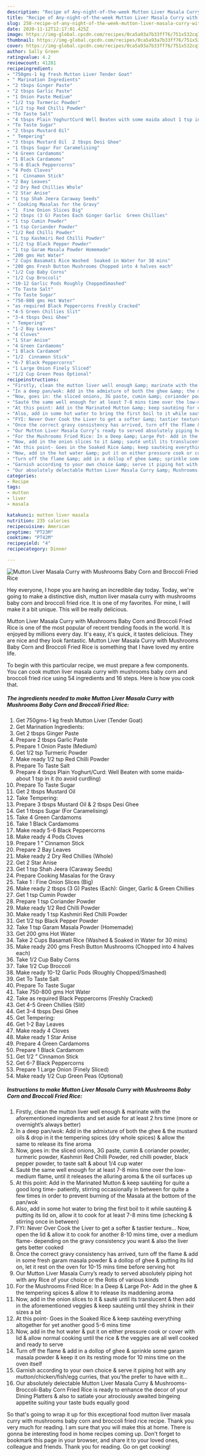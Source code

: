 ```yaml
---
description: "Recipe of Any-night-of-the-week Mutton Liver Masala Curry with Mushrooms Baby Corn and Broccoli Fried Rice"
title: "Recipe of Any-night-of-the-week Mutton Liver Masala Curry with Mushrooms Baby Corn and Broccoli Fried Rice"
slug: 250-recipe-of-any-night-of-the-week-mutton-liver-masala-curry-with-mushrooms-baby-corn-and-broccoli-fried-rice
date: 2020-11-12T12:17:01.425Z
image: https://img-global.cpcdn.com/recipes/0ca5a93a7b33ff76/751x532cq70/mutton-liver-masala-curry-with-mushrooms-baby-corn-and-broccoli-fried-rice-recipe-main-photo.jpg
thumbnail: https://img-global.cpcdn.com/recipes/0ca5a93a7b33ff76/751x532cq70/mutton-liver-masala-curry-with-mushrooms-baby-corn-and-broccoli-fried-rice-recipe-main-photo.jpg
cover: https://img-global.cpcdn.com/recipes/0ca5a93a7b33ff76/751x532cq70/mutton-liver-masala-curry-with-mushrooms-baby-corn-and-broccoli-fried-rice-recipe-main-photo.jpg
author: Sally Green
ratingvalue: 4.2
reviewcount: 41281
recipeingredient:
- "750gms-1 kg fresh Mutton Liver Tender Goat"
- " Marination Ingredients"
- "2 tbsps Ginger Paste"
- "2 tbsps Garlic Paste"
- "1 Onion Paste Medium"
- "1/2 tsp Turmeric Powder"
- "1/2 tsp Red Chilli Powder"
- "To Taste Salt"
- "4 tbsps Plain YoghurtCurd Well Beaten with some maida about 1 tsp in it to avoid curdling"
- "To Taste Sugar"
- "2 tbsps Mustard Oil"
- " Tempering"
- "3 tbsps Mustard Oil  2 tbsps Desi Ghee"
- "1 tbsps Sugar For Caramelising"
- "4 Green Cardamoms"
- "1 Black Cardamoms"
- "5-6 Black Peppercorns"
- "4 Pods Cloves"
- "1  Cinnamon Stick"
- "2 Bay Leaves"
- "2 Dry Red Chillies Whole"
- "2 Star Anise"
- "1 tsp Shah Jeera Caraway Seeds"
- " Cooking Masalas for the Gravy"
- "1  Fine Onion Slices Big"
- "2 tbsps (3 G) Pastes Each Ginger Garlic  Green Chillies"
- "1 tsp Cumin Powder"
- "1 tsp Coriander Powder"
- "1/2 Red Chilli Powder"
- "1 tsp Kashmiri Red Chilli Powder"
- "1/2 tsp Black Pepper Powder"
- "1 tsp Garam Masala Powder Homemade"
- "200 gms Hot Water"
- "2 Cups Basamati Rice Washed  Soaked in Water for 30 mins"
- "200 gms Fresh Button Mushrooms Chopped into 4 halves each"
- "1/2 Cup Baby Corns"
- "1/2 Cup Broccoli"
- "10-12 Garlic Pods Roughly ChoppedSmashed"
- "To Taste Salt"
- "To Taste Sugar"
- "750-800 gms Hot Water"
- "as required Black Peppercorns Freshly Cracked"
- "4-5 Green Chillies Slit"
- "3-4 tbsps Desi Ghee"
- " Tempering"
- "1-2 Bay Leaves"
- "4 Cloves"
- "1 Star Anise"
- "4 Green Cardamoms"
- "1 Black Cardamom"
- "1/2  Cinnamon Stick"
- "6-7 Black Peppercorns"
- "1 Large Onion Finely Sliced"
- "1/2 Cup Green Peas Optional"
recipeinstructions:
- "Firstly, clean the mutton liver well enough &amp; marinate with the aforementioned ingredients and set aside for at least 2 hrs time (more or overnight’s always better)"
- "In a deep pan/wok: Add in the admixture of both the ghee &amp; the mustard oils &amp; drop in it the tempering spices (dry whole spices) &amp; allow the same to release its fine aroma"
- "Now, goes in: the sliced onions, 3G paste, cumin &amp; coriander powder, turmeric powder, Kashmiri Red Chilli Powder, red chilli powder, black pepper powder, to taste salt &amp; about 1/4 cup water"
- "Sauté the same well enough for at least 7-8 mins time over the low-medium flame, until it releases the alluring aroma &amp; the oil surfaces up"
- "At this point: Add in the Marinated Mutton &amp; keep sautéing for quite a good long time- patiently, stirring occasionally in between for quite a few times in order to prevent burning of the Masala at the bottom of the pan/wok"
- "Also, add in some hot water to bring the first boil to it while sautéing &amp; putting its lid on, allow it to cook for at least 7-8 mins time (checking &amp; stirring once in between)"
- "FYI: Never Over Cook the Liver to get a softer &amp; tastier texture... Now, open the lid &amp; allow it to cook for another 8-10 mins time, over a medium flame- depending on the gravy consistency you want &amp; also the liver gets better cooked"
- "Once the correct gravy consistency has arrived, turn off the flame &amp; add in some fresh garam masala powder &amp; a dollop of ghee &amp; putting its lid on, let it rest on the oven for 10-15 mins time before serving hot"
- "Our Mutton Liver Masala Curry’s ready to served absolutely piping hot with any Rice of your choice or the Rotis of various kinds"
- "For the Mushrooms Fried Rice: In a Deep &amp; Large Pot- Add in the ghee &amp; the tempering spices &amp; allow it to release its maddening aroma"
- "Now, add in the onion slices to it &amp; sauté until its translucent &amp; then add in the aforementioned veggies &amp; keep sautéing until they shrink in their sizes a bit"
- "At this point- Goes in the Soaked Rice &amp; keep sautéing everything altogether for yet another good 5-6 mins time"
- "Now, add in the hot water &amp; put it on either pressure cook or cover with lid &amp; allow normal cooking until the rice &amp; the veggies are all well cooked and ready to serve"
- "Turn off the flame &amp; add in a dollop of ghee &amp; sprinkle some garam masala powder &amp; keep it on its resting mode for 10 mins time on the oven itself"
- "Garnish according to your own choice &amp; serve it piping hot with any mutton/chicken/fish/egg curries, that you’the prefer to have with it..."
- "Our absolutely delectable Mutton Liver Masala Curry &amp; Mushrooms-Broccoli-Baby Corn Fried Rice is ready to enhance the decor of your Dining Platters &amp; also to satiate your atrociously awaited bingeing appetite suiting your taste buds equally good"
categories:
- Recipe
tags:
- mutton
- liver
- masala

katakunci: mutton liver masala 
nutrition: 235 calories
recipecuisine: American
preptime: "PT23M"
cooktime: "PT42M"
recipeyield: "4"
recipecategory: Dinner

---
```



![Mutton Liver Masala Curry with Mushrooms Baby Corn and Broccoli Fried Rice](https://img-global.cpcdn.com/recipes/0ca5a93a7b33ff76/751x532cq70/mutton-liver-masala-curry-with-mushrooms-baby-corn-and-broccoli-fried-rice-recipe-main-photo.jpg)

Hey everyone, I hope you are having an incredible day today. Today, we're going to make a distinctive dish, mutton liver masala curry with mushrooms baby corn and broccoli fried rice. It is one of my favorites. For mine, I will make it a bit unique. This will be really delicious.



Mutton Liver Masala Curry with Mushrooms Baby Corn and Broccoli Fried Rice is one of the most popular of recent trending foods in the world. It is enjoyed by millions every day. It's easy, it's quick, it tastes delicious. They are nice and they look fantastic. Mutton Liver Masala Curry with Mushrooms Baby Corn and Broccoli Fried Rice is something that I have loved my entire life.


To begin with this particular recipe, we must prepare a few components. You can cook mutton liver masala curry with mushrooms baby corn and broccoli fried rice using 54 ingredients and 16 steps. Here is how you cook that.

<!--inarticleads1-->

##### The ingredients needed to make Mutton Liver Masala Curry with Mushrooms Baby Corn and Broccoli Fried Rice:

1. Get 750gms-1 kg fresh Mutton Liver (Tender Goat)
1. Get  Marination Ingredients:
1. Get 2 tbsps Ginger Paste
1. Prepare 2 tbsps Garlic Paste
1. Prepare 1 Onion Paste (Medium)
1. Get 1/2 tsp Turmeric Powder
1. Make ready 1/2 tsp Red Chilli Powder
1. Prepare To Taste Salt
1. Prepare 4 tbsps Plain Yoghurt/Curd: Well Beaten with some maida- about 1 tsp in it (to avoid curdling)
1. Prepare To Taste Sugar
1. Get 2 tbsps Mustard Oil
1. Take  Tempering:
1. Prepare 3 tbsps Mustard Oil &amp; 2 tbsps Desi Ghee
1. Get 1 tbsps Sugar (For Caramelising)
1. Take 4 Green Cardamoms
1. Take 1 Black Cardamoms
1. Make ready 5-6 Black Peppercorns
1. Make ready 4 Pods Cloves
1. Prepare 1 ” Cinnamon Stick
1. Prepare 2 Bay Leaves
1. Make ready 2 Dry Red Chillies (Whole)
1. Get 2 Star Anise
1. Get 1 tsp Shah Jeera (Caraway Seeds)
1. Prepare  Cooking Masalas for the Gravy
1. Take 1 : Fine Onion Slices (Big)
1. Make ready 2 tbsps (3 G) Pastes (Each): Ginger, Garlic &amp; Green Chillies
1. Get 1 tsp Cumin Powder
1. Prepare 1 tsp Coriander Powder
1. Make ready 1/2 Red Chilli Powder
1. Make ready 1 tsp Kashmiri Red Chilli Powder
1. Get 1/2 tsp Black Pepper Powder
1. Take 1 tsp Garam Masala Powder (Homemade)
1. Get 200 gms Hot Water
1. Take 2 Cups Basamati Rice (Washed &amp; Soaked in Water for 30 mins)
1. Make ready 200 gms Fresh Button Mushrooms (Chopped into 4 halves each)
1. Take 1/2 Cup Baby Corns
1. Take 1/2 Cup Broccoli
1. Make ready 10-12 Garlic Pods (Roughly Chopped/Smashed)
1. Get To Taste Salt
1. Prepare To Taste Sugar
1. Take 750-800 gms Hot Water
1. Take as required Black Peppercorns (Freshly Cracked)
1. Get 4-5 Green Chillies (Slit)
1. Get 3-4 tbsps Desi Ghee
1. Get  Tempering:
1. Get 1-2 Bay Leaves
1. Make ready 4 Cloves
1. Make ready 1 Star Anise
1. Prepare 4 Green Cardamoms
1. Prepare 1 Black Cardamom
1. Get 1/2 ” Cinnamon Stick
1. Get 6-7 Black Peppercorns
1. Prepare 1 Large Onion (Finely Sliced)
1. Make ready 1/2 Cup Green Peas (Optional)




<!--inarticleads2-->

##### Instructions to make Mutton Liver Masala Curry with Mushrooms Baby Corn and Broccoli Fried Rice:

1. Firstly, clean the mutton liver well enough &amp; marinate with the aforementioned ingredients and set aside for at least 2 hrs time (more or overnight’s always better)
1. In a deep pan/wok: Add in the admixture of both the ghee &amp; the mustard oils &amp; drop in it the tempering spices (dry whole spices) &amp; allow the same to release its fine aroma
1. Now, goes in: the sliced onions, 3G paste, cumin &amp; coriander powder, turmeric powder, Kashmiri Red Chilli Powder, red chilli powder, black pepper powder, to taste salt &amp; about 1/4 cup water
1. Sauté the same well enough for at least 7-8 mins time over the low-medium flame, until it releases the alluring aroma &amp; the oil surfaces up
1. At this point: Add in the Marinated Mutton &amp; keep sautéing for quite a good long time- patiently, stirring occasionally in between for quite a few times in order to prevent burning of the Masala at the bottom of the pan/wok
1. Also, add in some hot water to bring the first boil to it while sautéing &amp; putting its lid on, allow it to cook for at least 7-8 mins time (checking &amp; stirring once in between)
1. FYI: Never Over Cook the Liver to get a softer &amp; tastier texture... Now, open the lid &amp; allow it to cook for another 8-10 mins time, over a medium flame- depending on the gravy consistency you want &amp; also the liver gets better cooked
1. Once the correct gravy consistency has arrived, turn off the flame &amp; add in some fresh garam masala powder &amp; a dollop of ghee &amp; putting its lid on, let it rest on the oven for 10-15 mins time before serving hot
1. Our Mutton Liver Masala Curry’s ready to served absolutely piping hot with any Rice of your choice or the Rotis of various kinds
1. For the Mushrooms Fried Rice: In a Deep &amp; Large Pot- Add in the ghee &amp; the tempering spices &amp; allow it to release its maddening aroma
1. Now, add in the onion slices to it &amp; sauté until its translucent &amp; then add in the aforementioned veggies &amp; keep sautéing until they shrink in their sizes a bit
1. At this point- Goes in the Soaked Rice &amp; keep sautéing everything altogether for yet another good 5-6 mins time
1. Now, add in the hot water &amp; put it on either pressure cook or cover with lid &amp; allow normal cooking until the rice &amp; the veggies are all well cooked and ready to serve
1. Turn off the flame &amp; add in a dollop of ghee &amp; sprinkle some garam masala powder &amp; keep it on its resting mode for 10 mins time on the oven itself
1. Garnish according to your own choice &amp; serve it piping hot with any mutton/chicken/fish/egg curries, that you’the prefer to have with it...
1. Our absolutely delectable Mutton Liver Masala Curry &amp; Mushrooms-Broccoli-Baby Corn Fried Rice is ready to enhance the decor of your Dining Platters &amp; also to satiate your atrociously awaited bingeing appetite suiting your taste buds equally good




So that's going to wrap it up for this exceptional food mutton liver masala curry with mushrooms baby corn and broccoli fried rice recipe. Thank you very much for reading. I am sure that you will make this at home. There is gonna be interesting food in home recipes coming up. Don't forget to bookmark this page in your browser, and share it to your loved ones, colleague and friends. Thank you for reading. Go on get cooking!
